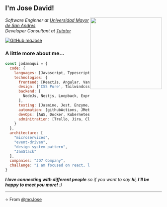 <h2> I'm Jose David!</h2>
<img align='right' src="https://media.giphy.com/media/gOQ6EgtAiwXde/giphy.gif" width="230">
<p><em>Software Enginner at <a href="https://www.umsa.bo/">Universidad Mayor de San Andres</a></br>Developer Consultant at <a href="https://tutator.net/">Tutator</a>
</em></p>

[![GitHub mqJose](https://img.shields.io/github/followers/thaiane?label=follow&style=social)](https://github.com/mqJose)


### A little more about me...  

```javascript
const jodamaqui = {
  code: {
    languages: [Javascript, Typescript, HTML, CSS, Python, Java, Dart, php],
    technologies: {
      frontend: [ReactJs, Angular, VanillaJs, ReactNative, Ionic],
      design: ['CSS Pure', Tailwindcss, Bootstrap, Styled, Figma, 'UX/UI'],
      backend: [
        NodeJs, Nestjs, Loopback, Express, SpringBoot, Django, Flask, Laravel,
      ],
      testing: [Jasmine, Jest, Enzyme, Cypress],
      automation: [githubActions, JMeter, Selenium],
      devOps: [AWS, Docker, Kubernetes, OpenShift],
      adminitration: [Trello, Jira, ClickUp, 'FocusTo-Do', Scrum, Kanban]
    }
  },
  architecture: [
    "microservices", 
    "event-driven", 
    "design system pattern", 
    "JamStack"
  ],
  companies: "JD7 Company",
  challenge: "I am focused on react, loopback4 on typescript now"
}
```

<em><b>I love connecting with different people</b> so if you want to say <b>hi, I'll be happy to meet you more!</b> :)</em>

---

⭐️ From [@mqJose](https://github.com/mqJose)

<!--
**mqJose/mqJose** is a ✨ _special_ ✨ repository because its `README.md` (this file) appears on your GitHub profile.

Here are some ideas to get you started:

- 🔭 I’m currently working on ...
- 🌱 I’m currently learning ...
- 👯 I’m looking to collaborate on ...
- 🤔 I’m looking for help with ...
- 💬 Ask me about ...
- 📫 How to reach me: ...
- 😄 Pronouns: ...
- ⚡ Fun fact: ...
-->
